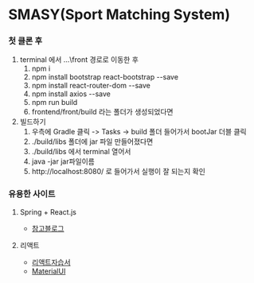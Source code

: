 # SMASY(Sport Matching System)

### 첫 클론 후
1. terminal 에서 \...\front 경로로 이동한 후 
    1. npm i
    2. npm install bootstrap react-bootstrap --save
    3. npm install react-router-dom --save
    4. npm install axios --save
    5. npm run build
    6. frontend/front/build 라는 폴더가 생성되었다면
2. 빌드하기
    1. 우측에 Gradle 클릭 -> Tasks -> build 폴더 들어가서 bootJar 더블 클릭
    2. ./build/libs 폴더에 jar 파일 만들어졌다면
    3. ./build/libs 에서 terminal 열어서 
    4. java -jar jar파일이름 
    5. http://localhost:8080/ 로 들어가서 실행이 잘 되는지 확인

    
### 유용한 사이트
1. Spring + React.js
    - [참고블로그](https://lemontia.tistory.com/912)
    
2. 리액트
    - [리액트자습서](https://ko.reactjs.org/)
    - [MaterialUI](https://material-ui.com/)